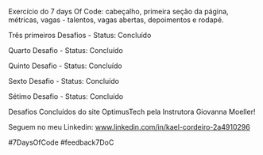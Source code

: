 Exercício do 7 days Of Code: cabeçalho, primeira seção da página, métricas, vagas - talentos, vagas abertas, depoimentos e rodapé.

Três primeiros Desafios - Status: Concluído

Quarto Desafio - Status: Concluído

Quinto Desafio - Status: Concluído

Sexto Desafio - Status: Concluído

Sétimo Desafio - Status: Concluído

Desafios Concluídos do site OptimusTech pela Instrutora Giovanna Moeller!

Seguem no meu Linkedin: www.linkedin.com/in/kael-cordeiro-2a4910296

#7DaysOfCode
#feedback7DoC
